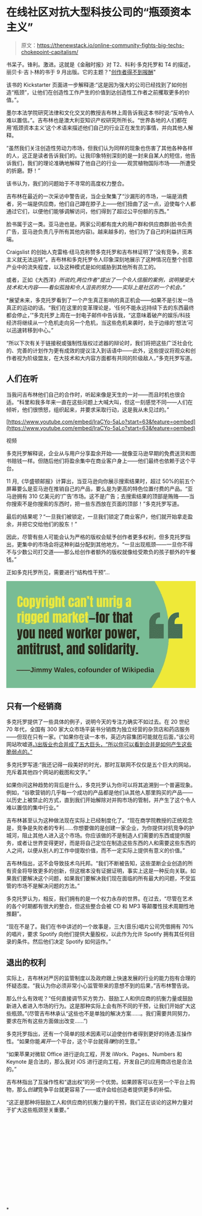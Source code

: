 # 在线社区对抗大型科技公司的“瓶颈资本主义”

> 原文：<https://thenewstack.io/online-community-fights-big-techs-chokepoint-capitalism/>

书呆子。锋利。激进。这就是《金融时报》对 T2、科利·多克托罗和 T4 的描述，丽贝卡·吉卜林的书于 9 月出版。它的主题？"[创作者得不到报酬](https://www.kickstarter.com/projects/doctorow/chokepoint-capitalism-an-audiobook-amazon-wont-sell)"

该书的 Kickstarter 页面进一步解释道:“这是因为强大的公司已经找到了如何创造“瓶颈”，让他们在创造性工作产生的价值到达创造性工作者之前攫取更多的价值。”。

墨尔本法学院研究法律和文化交叉的教授吉布林上周告诉我这本书时说:“反响令人难以置信。”。吉布林也是澳大利亚知识产权研究所所长。“世界各地的人们都在用‘瓶颈资本主义’这个术语来描述他们自己的行业正在发生的事情，并向其他人解释。

“虽然我们关注创造性劳动力市场，但我们认为同样的现象也伤害了其他各种各样的人，这正是读者告诉我们的。让我印象特别深刻的是一封来自某人的短信，他告诉我们，我们的理论准确地解释了他自己的行业——观赏植物国际市场——所遭受的折磨。野！”

该书认为，我们的问题始于不寻常的高度权力整合。

吉布林在最近的一次采访中警告说，当企业聚集了“沙漏形的市场，一端是消费者，另一端是供应商，他们自己蹲在脖子上——他们扭曲了这一点，迫使每个人都通过它们，以便他们能够调解访问，他们得到了超过公平份额的东西。”

脸书属于这一类。亚马逊也是。两家公司都有庞大的用户群和供应商群(脸书负责广告，亚马逊负责几乎所有其他内容)。越来越多的，他们为了自己的利益挤压两端。

Craigslist 的创始人克雷格·纽马克称赞多克托罗和吉布林证明了“没有竞争，资本主义就无法运转”。吉布林和多克托罗令人印象深刻地展示了这种情况在整个创意产业中的流失程度，以及这种模式是如何威胁到其他所有员工的。

或者，正如《大西洋》*所说的,两位作者“提出了一个令人信服的案例，说明接受大技术和大内容——看似孤独和令人沮丧的努力——实际上是社区的一个机会。”*

 *展望未来，多克托罗看到了一个产生真正影响的真正机会——如果不是引发一场真正的运动的话。“我们在这里的变革理论是，‘任何不能永远持续下去的东西最终都会停止，’”多克托罗上周在一封电子邮件中告诉我，“这意味着破产的娱乐/科技经济将继续从一个危机走向另一个危机，当这些危机来袭时，处于边缘的‘想法’可以迅速转移到中心。”

“所以下次有关于链接税或强制性版权过滤器的辩论时，我们将把这些广泛社会化的、完善的计划作为更有成效的提议注入到话语中——此外，这些提议将观众和创作者视为阶级盟友，在大技术和大内容方面都有共同的阶级敌人，”多克托罗写道。

## 人们在听

当我问吉布林他们自己的合作时，听起来像是天生的一对——而且时机也很合适。“科里和我多年来一直在这些问题上大喊大叫，但这一刻感觉不同——人们在倾听，他们很愤怒，组织起来，并要求采取行动，这是我从未见过的。”

[https://www.youtube.com/embed/IraCYo-5aLo?start=63&feature=oembed](https://www.youtube.com/embed/IraCYo-5aLo?start=63&feature=oembed)

视频

多克托罗解释说，企业从与用户分享盈余开始——就像亚马逊早期的免费送货和图书赔钱一样。但随后他们将盈余集中在商业客户身上——他们最终也依赖于这个平台。

11 月,《华盛顿邮报》计算出，当亚马逊向你展示搜索结果时，超过 50%的前五个屏幕要么是亚马逊在推销自己的产品，要么是为更高的特色位置付费的产品。“亚马逊拥有 310 亿美元的‘广告’市场。这不是广告；去搜索结果的顶部是贿赂——当你搜索不是你搜索的东西时，把一些东西放在页面的顶部！”多克托罗写道。

最后的结果呢？“一旦我们被锁定，一旦我们锁定了商业客户，他们就开始拿走盈余，并把它交给他们的股东！”

因此，尽管有些人可能会认为严格的版权会赋予创作者更多权利，但多克托罗指出，更集中的市场会将这种利益分配到其他地方。“一旦出现瓶颈——一旦你不得不与少数公司打交道——那么给创作者额外的版权就像给受欺负的孩子额外的午餐钱。”

正如多克托罗所见，需要进行“结构性干预”…

![immy Wales on Chokepoint Capitalism ](img/512f4644dc7558765deb611d0b8e004b.png)

## 只有一个经销商

多克托罗提供了一些具体的例子，说明今天的专注力确实不如过去。在 20 世纪 70 年代，全国有 300 家大众市场平装书分销商为独立经营的杂货店和药店服务——但现在只有一家。(“如果你在读一本书，英迈内容集团可能就在后面，”该公司网站吹嘘道[。)出版业也合并成了五大巨头，“所以你可以看到合并是如何产生这些脆弱点的。”](https://www.ingramcontent.com/)

多克托罗写道:“我还记得一段美好的时光，那时互联网不仅仅是五个巨大的网站，充斥着其他四个网站的截图和文字。”

如果你问这种趋势的背后是什么，多克托罗认为你可以将其追溯到一个普遍现象。例如，“谷歌营销的几乎每一个成功的产品都是他们从其他人那里购买的产品——以历史上被禁止的方式，直到我们开始解除对并购市场的管制，并产生了这个令人难以置信的集中行业。”

吉布林甚至认为这种做法现在实际上已经制度化了。“现在商学院教授的正统观念是，竞争是失败者的专利……你想要做的是创建一家企业，为你提供对抗竞争的护城河，阻止其他人进入这个市场。你应该做的不是制造人们需要的东西或提供服务，或者让世界变得更好，而是将自己定位在制造这些东西的人和需要这些东西的人之间，以便从别人的工作中提取价值，而不一定实际上提供有意义的价值。”

吉布林指出，这不会导致技术乌托邦。“我们不断被告知，这些垄断企业创造的所有资金将导致更多的创新，但这根本没有证据证明，事实上这是一种反向关联。如果我们要解决这个问题，如果我们要解决我们现在面临的所有最大的问题，不受监管的市场不是解决问题的方法。”

多克托罗认为，相反，我们拥有的是一个权力永存的世界。在过去，“尽管在艺术的各个时期都有很大的整合，但这些整合会被 CD 和 MP3 等颠覆性技术周期性地推翻”。

“现在不是了。我们在书中讲述的一个故事是，三大(音乐)唱片公司凭借拥有 70%的唱片，要求 Spotify 向他们提供大量股权，以此作为允许 Spotify 拥有其任何目录的条件。然后他们决定 Spotify 如何运作。”

## 退出的权利

实际上，吉布林对严厉的监管制度以及政府跟上快速发展的行业的能力抱有合理的怀疑态度。“我认为你必须非常小心监管带来的意想不到的后果，”吉布林警告说。

那么什么有效呢？“任何直接调节买方势力、鼓励工人和供应商的抗衡力量或鼓励新进入者进入市场的行为。这是那种实际上会有所不同的干预，让我们开始扩大这些瓶颈。”(尽管吉布林承认“这些也不是单独的解决方案……。我们需要共同努力，要求在所有这些方面做出改变……”)

多克托罗指出，还有一个简单的技术因素可以迫使创作者得到更好的待遇:互操作性。“如果你能*离开*一个平台，这个平台就得*赚*你的生意。”

“如果苹果对微软 Office 进行逆向工程，开发 iWork、Pages、Numbers 和 Keynote 是合法的，那么我对 iOS 进行逆向工程，开发自己的应用商店也是合法的。”

吉布林指出了互操作性和“退出权”的另一个优势。如果顾客可以在另一个平台上购物，那么*创建*竞争平台就更容易了——或许会给创造者提供更多的补偿。

“这正是那种将鼓励工人和供应商的抗衡力量的干预，我们正在谈论的这种力量对于扩大这些瓶颈至关重要。”

<svg xmlns:xlink="http://www.w3.org/1999/xlink" viewBox="0 0 68 31" version="1.1"><title>Group</title> <desc>Created with Sketch.</desc></svg>*
